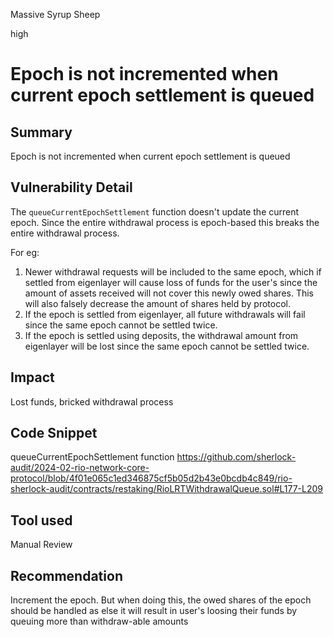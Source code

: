 Massive Syrup Sheep

high

# Epoch is not incremented when current epoch settlement is queued

## Summary
Epoch is not incremented when current epoch settlement is queued 

## Vulnerability Detail
The `queueCurrentEpochSettlement` function doesn't update the current epoch. Since the entire withdrawal process is epoch-based this breaks the entire withdrawal process.

For eg:
1. Newer withdrawal requests will be included to the same epoch, which if settled from eigenlayer will cause loss of funds for the user's since the amount of assets received will not cover this newly owed shares. This will also falsely decrease the amount of shares held by protocol.
2. If the epoch is settled from eigenlayer, all future withdrawals will fail since the same epoch cannot be settled twice.
3. If the epoch is settled using deposits, the withdrawal amount from eigenlayer will be lost since the same epoch cannot be settled twice.  

## Impact
Lost funds, bricked withdrawal process

## Code Snippet
queueCurrentEpochSettlement function
https://github.com/sherlock-audit/2024-02-rio-network-core-protocol/blob/4f01e065c1ed346875cf5b05d2b43e0bcdb4c849/rio-sherlock-audit/contracts/restaking/RioLRTWithdrawalQueue.sol#L177-L209

## Tool used

Manual Review

## Recommendation
Increment the epoch. But when doing this, the owed shares of the epoch should be handled as else it will result in user's loosing their funds by queuing more than withdraw-able amounts